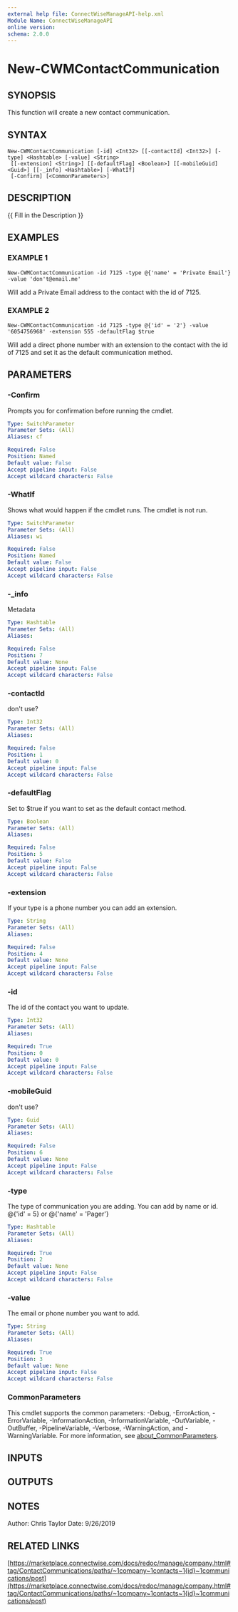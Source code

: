 ```yaml
---
external help file: ConnectWiseManageAPI-help.xml
Module Name: ConnectWiseManageAPI
online version:
schema: 2.0.0
---
```


# New-CWMContactCommunication

## SYNOPSIS
This function will create a new contact communication.

## SYNTAX

```
New-CWMContactCommunication [-id] <Int32> [[-contactId] <Int32>] [-type] <Hashtable> [-value] <String>
 [[-extension] <String>] [[-defaultFlag] <Boolean>] [[-mobileGuid] <Guid>] [[-_info] <Hashtable>] [-WhatIf]
 [-Confirm] [<CommonParameters>]
```

## DESCRIPTION
{{ Fill in the Description }}

## EXAMPLES

### EXAMPLE 1
```
New-CWMContactCommunication -id 7125 -type @{'name' = 'Private Email'} -value 'don't@email.me'
```

Will add a Private Email address to the contact with the id of 7125.

### EXAMPLE 2
```
New-CWMContactCommunication -id 7125 -type @{'id' = '2'} -value '6054756968' -extension 555 -defaultFlag $true
```

Will add a direct phone number with an extension to the contact with the id of 7125 and set it as the default communication method.

## PARAMETERS

### -Confirm
Prompts you for confirmation before running the cmdlet.

```yaml
Type: SwitchParameter
Parameter Sets: (All)
Aliases: cf

Required: False
Position: Named
Default value: False
Accept pipeline input: False
Accept wildcard characters: False
```

### -WhatIf
Shows what would happen if the cmdlet runs.
The cmdlet is not run.

```yaml
Type: SwitchParameter
Parameter Sets: (All)
Aliases: wi

Required: False
Position: Named
Default value: False
Accept pipeline input: False
Accept wildcard characters: False
```

### -_info
Metadata

```yaml
Type: Hashtable
Parameter Sets: (All)
Aliases:

Required: False
Position: 7
Default value: None
Accept pipeline input: False
Accept wildcard characters: False
```

### -contactId
don't use?

```yaml
Type: Int32
Parameter Sets: (All)
Aliases:

Required: False
Position: 1
Default value: 0
Accept pipeline input: False
Accept wildcard characters: False
```

### -defaultFlag
Set to $true if you want to set as the default contact method.

```yaml
Type: Boolean
Parameter Sets: (All)
Aliases:

Required: False
Position: 5
Default value: False
Accept pipeline input: False
Accept wildcard characters: False
```

### -extension
If your type is a phone number you can add an extension.

```yaml
Type: String
Parameter Sets: (All)
Aliases:

Required: False
Position: 4
Default value: None
Accept pipeline input: False
Accept wildcard characters: False
```

### -id
The id of the contact you want to update.

```yaml
Type: Int32
Parameter Sets: (All)
Aliases:

Required: True
Position: 0
Default value: 0
Accept pipeline input: False
Accept wildcard characters: False
```

### -mobileGuid
don't use?

```yaml
Type: Guid
Parameter Sets: (All)
Aliases:

Required: False
Position: 6
Default value: None
Accept pipeline input: False
Accept wildcard characters: False
```

### -type
The type of communication you are adding.
You can add by name or id.
@{'id' = 5} or @{'name' = 'Pager'}

```yaml
Type: Hashtable
Parameter Sets: (All)
Aliases:

Required: True
Position: 2
Default value: None
Accept pipeline input: False
Accept wildcard characters: False
```

### -value
The email or phone number you want to add.

```yaml
Type: String
Parameter Sets: (All)
Aliases:

Required: True
Position: 3
Default value: None
Accept pipeline input: False
Accept wildcard characters: False
```

### CommonParameters
This cmdlet supports the common parameters: -Debug, -ErrorAction, -ErrorVariable, -InformationAction, -InformationVariable, -OutVariable, -OutBuffer, -PipelineVariable, -Verbose, -WarningAction, and -WarningVariable. For more information, see [about_CommonParameters](http://go.microsoft.com/fwlink/?LinkID=113216).

## INPUTS

## OUTPUTS

## NOTES
Author: Chris Taylor Date: 9/26/2019

## RELATED LINKS

[https://marketplace.connectwise.com/docs/redoc/manage/company.html#tag/ContactCommunications/paths/~1company~1contacts~1{id}~1communications/post](https://marketplace.connectwise.com/docs/redoc/manage/company.html#tag/ContactCommunications/paths/~1company~1contacts~1{id}~1communications/post)

